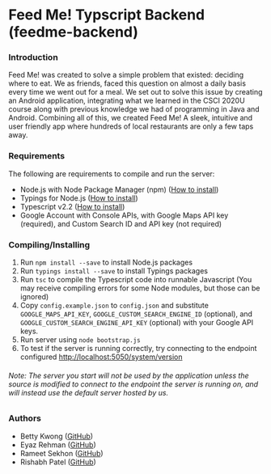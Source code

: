 # Feed Me! Typscript Backend (feedme-backend)
### Introduction
Feed Me! was created to solve a simple problem that existed: deciding where to eat. We as friends, faced this question on almost a daily basis every time we went out for a meal. We set out to solve this issue by creating an Android application, integrating what we learned in the CSCI 2020U course along with previous knowledge we had of programming in Java and Android. Combining all of this, we created Feed Me! A sleek, intuitive and user friendly app where hundreds of local restaurants are only a few taps away.

### Requirements
The following are requirements to compile and run the server:
- Node.js with Node Package Manager (npm) ([How to install](https://nodejs.org/en/download/))
- Typings for Node.js ([How to install](https://www.npmjs.com/package/typings))
- Typescript v2.2 ([How to install](https://www.typescriptlang.org/index.html#download-links))
- Google Account with Console APIs, with Google Maps API key (required), and Custom Search ID and API key (not required)

### Compiling/Installing
1. Run `npm install --save` to install Node.js packages
3. Run `typings install --save` to install Typings packages
4. Run `tsc` to compile the Typescript code into runnable Javascript (You may receive compiling errors for some Node modules, but those can be ignored)
5. Copy `config.example.json` to `config.json` and substitute `GOOGLE_MAPS_API_KEY`, `GOOGLE_CUSTOM_SEARCH_ENGINE_ID` (optional), and `GOOGLE_CUSTOM_SEARCH_ENGINE_API_KEY` (optional) with your Google API keys.
6. Run server using `node bootstrap.js`
7. To test if the server is running correctly, try connecting to the endpoint configured [http://localhost:5050/system/version](http://localhost:5050/system/version)
 
###### Note: The server you start will not be used by the application unless the source is modified to connect to the endpoint the server is running on, and will instead use the default server hosted by us.

### Authors
- Betty Kwong ([GitHub](https://github.com/bunnehbetz))
- Eyaz Rehman ([GitHub](https://github.com/Imposter))
- Rameet Sekhon ([GitHub](https://github.com/rameetss))
- Rishabh Patel ([GitHub](https://github.com/RPatel97))